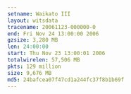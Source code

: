 ```yaml
---
setname: Waikato III
layout: witsdata
tracename: 20061123-000000-0
end: Fri Nov 24 13:00:00 2006
gzsize: 3,280 MB
len: 24:00:00
start: Thu Nov 23 13:00:01 2006
totalwirelen: 57,506 MB
pkts: 129 million
size: 9,676 MB
md5: 24bafcea07f47cd1a244fc37f8b1b69f
---
```

